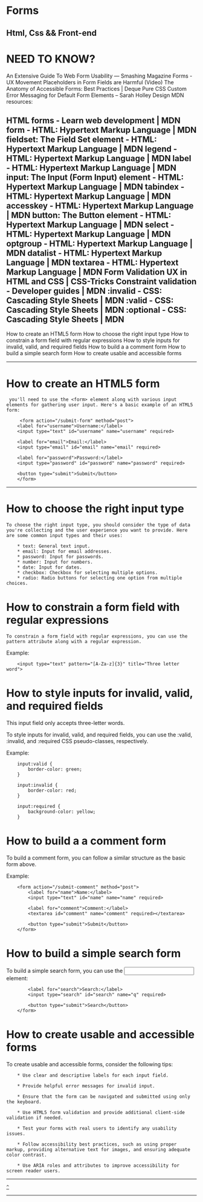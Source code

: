 # Forms
[]() Html, Css && Front-end []()
---

# NEED TO KNOW?
An Extensive Guide To Web Form Usability — Smashing Magazine
Forms - UX Movement
Placeholders in Form Fields are Harmful (Video)
The Anatomy of Accessible Forms: Best Practices | Deque
Pure CSS Custom Error Messaging for Default Form Elements – Sarah Holley Design
MDN resources:

HTML forms - Learn web development | MDN
form - HTML: Hypertext Markup Language | MDN
fieldset: The Field Set element - HTML: Hypertext Markup Language | MDN
legend - HTML: Hypertext Markup Language | MDN
label - HTML: Hypertext Markup Language | MDN
input: The Input (Form Input) element - HTML: Hypertext Markup Language | MDN
tabindex - HTML: Hypertext Markup Language | MDN
accesskey - HTML: Hypertext Markup Language | MDN
button: The Button element - HTML: Hypertext Markup Language | MDN
select - HTML: Hypertext Markup Language | MDN
optgroup - HTML: Hypertext Markup Language | MDN
datalist - HTML: Hypertext Markup Language | MDN
textarea - HTML: Hypertext Markup Language | MDN
Form Validation UX in HTML and CSS | CSS-Tricks
Constraint validation - Developer guides | MDN
:invalid - CSS: Cascading Style Sheets | MDN
:valid - CSS: Cascading Style Sheets | MDN
:optional - CSS: Cascading Style Sheets | MDN
---


How to create an HTML5 form
How to choose the right input type
How to constrain a form field with regular expressions
How to style inputs for invalid, valid, and required fields
How to build a a comment form
How to build a simple search form
How to create usable and accessible forms

---

# How to create an HTML5 form
     you'll need to use the <form> element along with various input elements for gathering user input. Here's a basic example of an HTML5 form:

```
     <form action="/submit-form" method="post">
    <label for="username">Username:</label>
    <input type="text" id="username" name="username" required>

    <label for="email">Email:</label>
    <input type="email" id="email" name="email" required>

    <label for="password">Password:</label>
    <input type="password" id="password" name="password" required>

    <button type="submit">Submit</button>
    </form>

```





---

# How to choose the right input type
    To choose the right input type, you should consider the type of data you're collecting and the user experience you want to provide. Here are some common input types and their uses:
```
    * text: General text input.
    * email: Input for email addresses.
    * password: Input for passwords.
    * number: Input for numbers.
    * date: Input for dates.
    * checkbox: Checkbox for selecting multiple options.
    * radio: Radio buttons for selecting one option from multiple choices.
```
# How to constrain a form field with regular expressions

    To constrain a form field with regular expressions, you can use the pattern attribute along with a regular expression.

Example:
```
    <input type="text" pattern="[A-Za-z]{3}" title="Three letter word">

```
# How to style inputs for invalid, valid, and required fields
This input field only accepts three-letter words.

To style inputs for invalid, valid, and required fields, you can use the :valid, :invalid, and :required CSS pseudo-classes, respectively. 

Example:
```
    input:valid {
        border-color: green;
    }

    input:invalid {
        border-color: red;
    }

    input:required {
        background-color: yellow;
    }

```
# How to build a a comment form
To build a comment form, you can follow a similar structure as the basic form above.

Example:
```
    <form action="/submit-comment" method="post">
        <label for="name">Name:</label>
        <input type="text" id="name" name="name" required>

        <label for="comment">Comment:</label>
        <textarea id="comment" name="comment" required></textarea>

        <button type="submit">Submit</button>
    </form>
```
# How to build a simple search form
To build a simple search form, you can use the <code><input type="search"></code> element:

```<form action="/search" method="get">
        <label for="search">Search:</label>
        <input type="search" id="search" name="q" required>

        <button type="submit">Search</button>
    </form>

```
# How to create usable and accessible forms

To create usable and accessible forms, consider the following tips:
```
    * Use clear and descriptive labels for each input field.
    
    * Provide helpful error messages for invalid input.
    
    * Ensure that the form can be navigated and submitted using only the keyboard.
    
    * Use HTML5 form validation and provide additional client-side validation if needed.
    
    * Test your forms with real users to identify any usability issues.
    
    * Follow accessibility best practices, such as using proper markup, providing alternative text for images, and ensuring adequate color contrast.
    
    * Use ARIA roles and attributes to improve accessibility for screen reader users.
```









---

[`^`](#need-to-know)

---